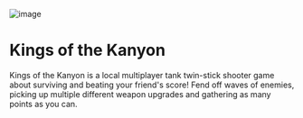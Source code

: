 ![image](https://img.itch.zone/aW1nLzI3MTQ3MzAucG5n/original/SSvbV4.png)

# Kings of the Kanyon

Kings of the Kanyon is a local multiplayer tank twin-stick shooter game about surviving and beating your friend's score!  Fend off waves of enemies, picking up multiple different weapon upgrades and gathering as many points as you can.

